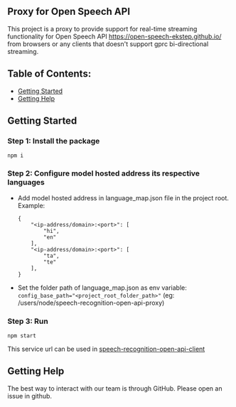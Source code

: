 ## Proxy for Open Speech API 

This project is a proxy to provide support for real-time streaming functionality for Open Speech API https://open-speech-ekstep.github.io/ from browsers or any clients that doesn't support gprc bi-directional streaming.

## Table of Contents:
* [Getting Started](#getting-Started)
* [Getting Help](#getting-help)

## Getting Started

### Step 1: Install the package

`npm i `

### Step 2: Configure model hosted address its respective languages
- Add model hosted address in language_map.json file in the project root.
    Example: 
    ```
    {
        "<ip-address/domain>:<port>": [
            "hi",
            "en"
        ],
        "<ip-address/domain>:<port>": [
            "ta",
            "te"
        ],
    }
    ```

- Set the folder path of language_map.json as env variable: `config_base_path="<project_root_folder_path>"` (eg: /users/node/speech-recognition-open-api-proxy)

### Step 3: Run
```
npm start
```


This service url can be used in [speech-recognition-open-api-client](https://github.com/Open-Speech-EkStep/speech-recognition-open-api-client)


## Getting Help

The best way to interact with our team is through GitHub. Please open an issue in github.